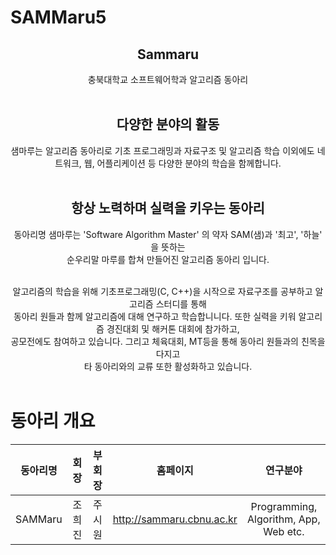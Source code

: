 # SAMMaru5


<div align="center">
  
## Sammaru         
  
충북대학교 소프트웨어학과 알고리즘 동아리<br/><br/>
  
## 다양한 분야의 활동     


샘마루는 알고리즘 동아리로 기초 프로그래밍과 자료구조 및 알고리즘 학습 이외에도 네트워크, 웹, 어플리케이션 등 다양한 분야의 학습을 함께합니다.    <br/><br/>  
  
  
  ## 항상 노력하며 실력을 키우는 동아리      
동아리명 샘마루는 'Software Algorithm Master' 의 약자 SAM(샘)과 '최고', '하늘' 을 뜻하는      
순우리말 마루를 합쳐 만들어진 알고리즘 동아리 입니다.      <br/><br/>

알고리즘의 학습을 위해 기초프로그래밍(C, C++)을 시작으로 자료구조를 공부하고 알고리즘 스터디를 통해       
동아리 원들과 함께 알고리즘에 대해 연구하고 학습합니니다. 또한 실력을 키워 알고리즘 경진대회 및 해커톤 대회에 참가하고,      
공모전에도 참여하고 있습니다. 그리고 체육대회, MT등을 통해 동아리 원들과의 친목을 다지고      
타 동아리와의 교류 또한 활성화하고 있습니다.        <br/><br/>
</div>

# 동아리 개요

<div align = "center">


|동아리명|회장|부회장|홈페이지|연구분야|
|:---:|:---:|:---:|:---:|:---:|
|SAMMaru|조희진|주시원|http://sammaru.cbnu.ac.kr|Programming, Algorithm, App, Web etc.|
  
</div>
